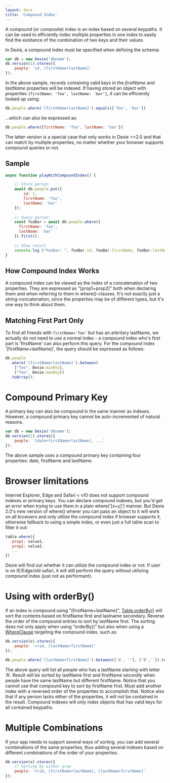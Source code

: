 ```yaml
---
layout: docs
title: 'Compound Index'
---
```


A compound (or composite) index is an index based on several keypaths. It can be used to efficiently index multiple properties in one index to easily find the existance of the combination of two keys and their values.

In Dexie, a compound index must be specified when defining the schema:

```javascript
var db = new Dexie('dbname');
db.version(1).stores({
    people: 'id, [firstName+lastName]'
});
```

In the above sample, records containing valid keys in the *firstName* and *lastName* properties will be indexed. If having stored an object with properties `{firstName: 'foo', lastName: 'bar'}`, it can be efficiently looked up using:

```javascript
db.people.where('[firstName+lastName]').equals(['foo', 'bar'])
```

...which can also be expressed as:

```javascript
db.people.where({firstName: 'foo', lastName: 'bar'})`
```

The latter version is a special case that only works in Dexie >=2.0 and that can match by multiple properties, no matter whether your browser supports compound queries or not.

## Sample

```javascript
async function playWithCompoundIndex() {

    // Store person
    await db.people.put({
        id: 1,
        firstName: 'foo',
        lastName: 'bar'
    });
    
    // Query person:
    const fooBar = await db.people.where({
      firstName: 'foo',
      lastName: 'bar'
    }).first();
    
    // Show result
    console.log ("Foobar: ", fooBar.id, fooBar.firstName, fooBar.lastName);
}

```

## How Compound Index Works
A compound index can be viewed as the index of a concatenation of two properties. They are expressed as "[prop1+prop2]" both when declaring them and when referring to them in where()-clauses. It's not exactly just a string-concatenation, since the properties may be of different types, but it's one way to think about them.

## Matching First Part Only
To find all friends with `firstName='foo'` but has an arbritary lastName, we actually do not need to use a normal index - a compound index who's first part is 'firstName' can also perform this query. For the compound index '[firstName+lastName]', the query should be expressed as follows:

```javascript
db.people
  .where('[firstName+lastName]').between(
    ["foo", Dexie.minKey],
    ["foo", Dexie.maxKey])
  .toArray();
```

# Compound Primary Key

A primary key can also be compound in the same manner as indexes. However, a compound primary key cannot be auto-incremented of natural reasons.

```javascript
var db = new Dexie('dbname');
db.version(1).stores({
    people: '[date+firstName+lastName], ...'
});
```

The above sample uses a compound primary key containing four properties: date, firstName and lastName.

# Browser limitations

Internet Explorer, Edge and Safari < v10 does not support compound indexes or primary keys. You can declare compound indexes, but you'd get an error when trying to use them in a plain where('[x+y]') manner. But Dexie 2.0's new version of where() wherer you can pass an object to it will work on all browsers and only utilize the compound index if browser supports it, otherwise fallback to using a simple index, or even just a full table scan to filter it out:

```javascript
table.where({
   prop1: value1,
   prop2: value2,
   ...
})
```
Dexie will find out whether it can utilize the compound index or not. If user is on IE/Edge/old safari, it will still perform the query without utilizing compound index (just not as performant).

# Using with orderBy()

If an index is compound using "[firstName+lastName]", [Table.orderBy()](/docs/Table/Table.orderBy()) will sort the contents based on firstName first and lastname secondary. Reverse the order of the compound entries to sort by lastName first. The sorting does not only apply when using "orderBy()" but also when using a [WhereClause](/docs/WhereClause/WhereClause) targeting the compound index, such as:


```javascript
db.version(x).stores({
    people: '++id, [lastName+firstName]'
});

db.people.where('[lastName+firstName]').between(['A', ''], ['B','']).toArray();
```

The above query will list all people who has a lastName starting with letter 'A'. Result will be sorted by lastName first and firstName secondly when people have the same lastName but different firstName. Notice that you cannot use that compound key to sort by firstName first. Must add another index with a reversed order of the properties to accomplish that. Notice also that if any person lacks either of the properties, it will not be contained in the result. Compound indexes will only index objects that has valid keys for all contained keypaths.

# Multiple Combinations 

If your app needs to support several ways of sorting, you can add several combinations of the same properties, thus adding several indexes based on different combinations of the order of your properties.

```javascript
db.version(x).stores({
    // Sorting by either prop
    people: '++id, [firstName+lastName], [lastName+firstName]'
});
```
